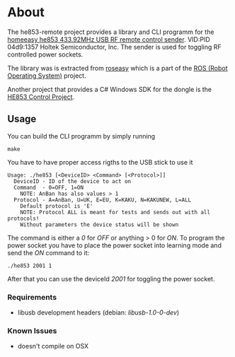 # About

The he853-remote project provides a library and CLI programm for the
[homeeasy he853 433.92MHz USB RF remote control sender](http://www.elro.eu/en/products/category/home_automation/home_easy/zenders2/pc_afstandsbediening_usb_dongle).
VID:PID 04d9:1357 Holtek Semiconductor, Inc.
The sender is used for toggling RF controlled power sockets.

The library was is extracted from [roseasy](http://ros.org/wiki/roseasy)
which is a part of the [ROS (Robot Operating System)](http://www.ros.org/wiki/) project.

Another project that provides a C# Windows SDK for the dongle is
the [HE853 Control Project](http://he853control.sourceforge.net/).

## Usage

You can build the CLI programm by simply running

  `make`

You have to have proper access rigths to the USB stick to use it

```shell
Usage: ./he853 [<DeviceID> <Command> [<Protocol>]]
  DeviceID - ID of the device to act on
  Command  - 0=OFF, 1=ON
    NOTE: AnBan has also values > 1
  Protocol - A=AnBan, U=UK, E=EU, K=KAKU, N=KAKUNEW, L=ALL
    Default protocol is 'E'
    NOTE: Protocol ALL is meant for tests and sends out with all protocols!
    Without parameters the device status will be shown
```
The command is either a *0* for *OFF* or anything > 0 for *ON*.
To program the power socket you have to place the power socket into learning
mode and send the *ON* command to it:

  `./he853 2001 1`

After that you can use the deviceId *2001* for toggling the power socket.

### Requirements

* libusb development headers (debian: *libusb-1.0-0-dev*)

### Known Issues

* doesn't compile on OSX
